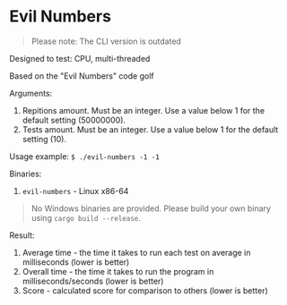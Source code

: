 # Evil Numbers

> Please note: The CLI version is outdated

Designed to test: CPU, multi-threaded

Based on the "Evil Numbers" code golf

Arguments:
1. Repitions amount. Must be an integer. Use a value below 1 for the default setting (50000000).
2. Tests amount. Must be an integer. Use a value below 1 for the default setting (10).

Usage example: `$ ./evil-numbers -1 -1`

Binaries: 
1. `evil-numbers` - Linux x86-64
 
> No Windows binaries are provided. Please build your own binary using `cargo build --release`. 

Result: 
1. Average time - the time it takes to run each test on average in milliseconds (lower is better)
2. Overall time - the time it takes to run the program in milliseconds/seconds (lower is better)
3. Score - calculated score for comparison to others (lower is better)
